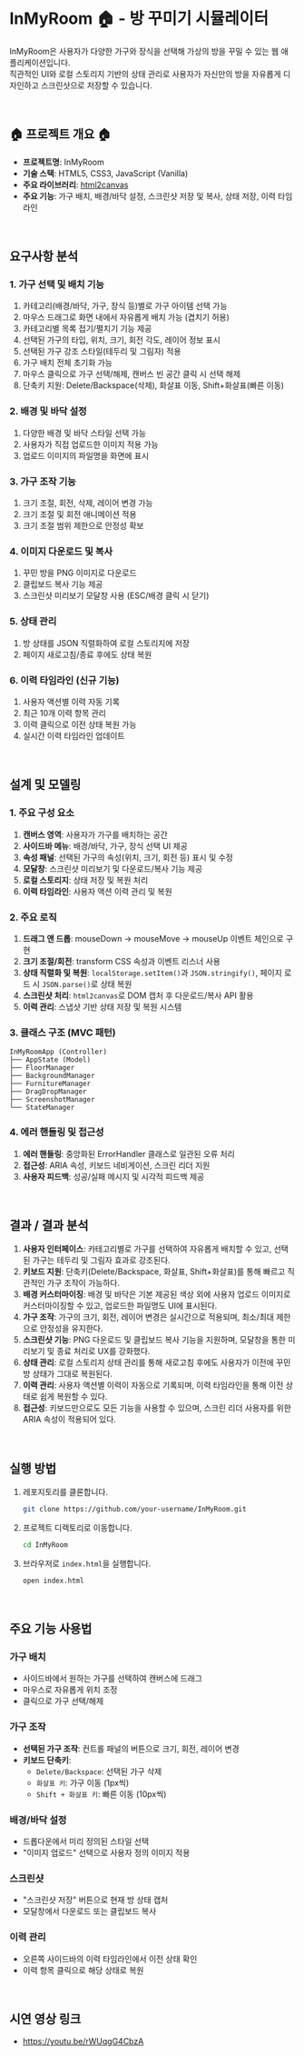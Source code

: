 
# InMyRoom 🏠 - 방 꾸미기 시뮬레이터

InMyRoom은 사용자가 다양한 가구와 장식을 선택해 가상의 방을 꾸밀 수 있는 웹 애플리케이션입니다.  
직관적인 UI와 로컬 스토리지 기반의 상태 관리로 사용자가 자신만의 방을 자유롭게 디자인하고 스크린샷으로 저장할 수 있습니다.

</br>

## 🏠 프로젝트 개요 🏠

- **프로젝트명**: InMyRoom
- **기술 스택**: HTML5, CSS3, JavaScript (Vanilla)
- **주요 라이브러리**: [html2canvas](https://html2canvas.hertzen.com/)
- **주요 기능**: 가구 배치, 배경/바닥 설정, 스크린샷 저장 및 복사, 상태 저장, 이력 타임라인

</br>

## 요구사항 분석

### 1. 가구 선택 및 배치 기능
1. 카테고리(배경/바닥, 가구, 장식 등)별로 가구 아이템 선택 가능
2. 마우스 드래그로 화면 내에서 자유롭게 배치 가능 (겹치기 허용)
3. 카테고리별 목록 접기/펼치기 기능 제공
4. 선택된 가구의 타입, 위치, 크기, 회전 각도, 레이어 정보 표시
5. 선택된 가구 강조 스타일(테두리 및 그림자) 적용
6. 가구 배치 전체 초기화 가능
7. 마우스 클릭으로 가구 선택/해제, 캔버스 빈 공간 클릭 시 선택 해제
8. 단축키 지원: Delete/Backspace(삭제), 화살표 이동, Shift+화살표(빠른 이동)

### 2. 배경 및 바닥 설정
1. 다양한 배경 및 바닥 스타일 선택 가능
2. 사용자가 직접 업로드한 이미지 적용 가능
3. 업로드 이미지의 파일명을 화면에 표시

### 3. 가구 조작 기능
1. 크기 조절, 회전, 삭제, 레이어 변경 가능
2. 크기 조절 및 회전 애니메이션 적용
3. 크기 조절 범위 제한으로 안정성 확보

### 4. 이미지 다운로드 및 복사
1. 꾸민 방을 PNG 이미지로 다운로드
2. 클립보드 복사 기능 제공
3. 스크린샷 미리보기 모달창 사용 (ESC/배경 클릭 시 닫기)

### 5. 상태 관리
1. 방 상태를 JSON 직렬화하여 로컬 스토리지에 저장
2. 페이지 새로고침/종료 후에도 상태 복원

### 6. 이력 타임라인 (신규 기능)
1. 사용자 액션별 이력 자동 기록
2. 최근 10개 이력 항목 관리
3. 이력 클릭으로 이전 상태 복원 가능
4. 실시간 이력 타임라인 업데이트

</br>

## 설계 및 모델링

### 1. 주요 구성 요소
1. **캔버스 영역**: 사용자가 가구를 배치하는 공간
2. **사이드바 메뉴**: 배경/바닥, 가구, 장식 선택 UI 제공
3. **속성 패널**: 선택된 가구의 속성(위치, 크기, 회전 등) 표시 및 수정
4. **모달창**: 스크린샷 미리보기 및 다운로드/복사 기능 제공
5. **로컬 스토리지**: 상태 저장 및 복원 처리
6. **이력 타임라인**: 사용자 액션 이력 관리 및 복원

### 2. 주요 로직

1. **드래그 앤 드롭**: mouseDown → mouseMove → mouseUp 이벤트 체인으로 구현
2. **크기 조절/회전**: transform CSS 속성과 이벤트 리스너 사용
3. **상태 직렬화 및 복원**: `localStorage.setItem()`과 `JSON.stringify()`, 페이지 로드 시 `JSON.parse()`로 상태 복원
4. **스크린샷 처리**: `html2canvas`로 DOM 캡처 후 다운로드/복사 API 활용
5. **이력 관리**: 스냅샷 기반 상태 저장 및 복원 시스템

### 3. 클래스 구조 (MVC 패턴)

```
InMyRoomApp (Controller)
├── AppState (Model)
├── FloorManager
├── BackgroundManager
├── FurnitureManager
├── DragDropManager
├── ScreenshotManager
└── StateManager
```

### 4. 에러 핸들링 및 접근성

1. **에러 핸들링**: 중앙화된 ErrorHandler 클래스로 일관된 오류 처리
2. **접근성**: ARIA 속성, 키보드 네비게이션, 스크린 리더 지원
3. **사용자 피드백**: 성공/실패 메시지 및 시각적 피드백 제공

</br>

## 결과 / 결과 분석

1. **사용자 인터페이스**: 카테고리별로 가구를 선택하여 자유롭게 배치할 수 있고, 선택된 가구는 테두리 및 그림자 효과로 강조된다.
2. **키보드 지원**: 단축키(Delete/Backspace, 화살표, Shift+화살표)를 통해 빠르고 직관적인 가구 조작이 가능하다.
3. **배경 커스터마이징**: 배경 및 바닥은 기본 제공된 색상 외에 사용자 업로드 이미지로 커스터마이징할 수 있고, 업로드한 파일명도 UI에 표시된다.
4. **가구 조작**: 가구의 크기, 회전, 레이어 변경은 실시간으로 적용되며, 최소/최대 제한으로 안정성을 유지한다.
5. **스크린샷 기능**: PNG 다운로드 및 클립보드 복사 기능을 지원하며, 모달창을 통한 미리보기 및 종료 처리로 UX를 강화했다.
6. **상태 관리**: 로컬 스토리지 상태 관리를 통해 새로고침 후에도 사용자가 이전에 꾸민 방 상태가 그대로 복원된다.
7. **이력 관리**: 사용자 액션별 이력이 자동으로 기록되며, 이력 타임라인을 통해 이전 상태로 쉽게 복원할 수 있다.
8. **접근성**: 키보드만으로도 모든 기능을 사용할 수 있으며, 스크린 리더 사용자를 위한 ARIA 속성이 적용되어 있다.

</br>

## 실행 방법

1. 레포지토리를 클론합니다.

   ```bash
   git clone https://github.com/your-username/InMyRoom.git
   ```
2. 프로젝트 디렉토리로 이동합니다.

   ```bash
   cd InMyRoom
   ```
3. 브라우저로 `index.html`을 실행합니다.

   ```bash
   open index.html
   ```

</br>

## 주요 기능 사용법

### 가구 배치
- 사이드바에서 원하는 가구를 선택하여 캔버스에 드래그
- 마우스로 자유롭게 위치 조정
- 클릭으로 가구 선택/해제

### 가구 조작
- **선택된 가구 조작**: 컨트롤 패널의 버튼으로 크기, 회전, 레이어 변경
- **키보드 단축키**:
  - `Delete/Backspace`: 선택된 가구 삭제
  - `화살표 키`: 가구 이동 (1px씩)
  - `Shift + 화살표 키`: 빠른 이동 (10px씩)

### 배경/바닥 설정
- 드롭다운에서 미리 정의된 스타일 선택
- "이미지 업로드" 선택으로 사용자 정의 이미지 적용

### 스크린샷
- "스크린샷 저장" 버튼으로 현재 방 상태 캡처
- 모달창에서 다운로드 또는 클립보드 복사

### 이력 관리
- 오른쪽 사이드바의 이력 타임라인에서 이전 상태 확인
- 이력 항목 클릭으로 해당 상태로 복원

</br>

## 시연 영상 링크
- https://youtu.be/rWUqgG4CbzA
